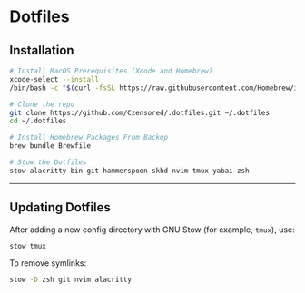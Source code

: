 # Dotfiles

## Installation

```bash
# Install MacOS Prerequisites (Xcode and Homebrew)
xcode-select --install
/bin/bash -c "$(curl -fsSL https://raw.githubusercontent.com/Homebrew/install/HEAD/install.sh)"

# Clone the repo
git clone https://github.com/Czensored/.dotfiles.git ~/.dotfiles
cd ~/.dotfiles

# Install Homebrew Packages From Backup
brew bundle Brewfile

# Stow the Dotfiles
stow alacritty bin git hammerspoon skhd nvim tmux yabai zsh
```

---

## Updating Dotfiles

After adding a new config directory with GNU Stow (for example, `tmux`), use:

```bash
stow tmux
```

To remove symlinks:

```bash
stow -D zsh git nvim alacritty
```
